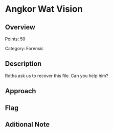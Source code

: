 # Angkor Wat Vision
## Overview 
Points: 50

Category: Forensic
## Description
Rotha ask us to recover this file. Can you help him?
## Approach
    
## Flag

## Aditional Note

